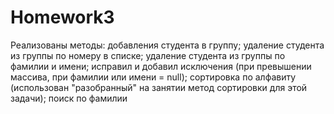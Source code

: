 # Homework3
Реализованы методы:
добавления студента в группу; 
удаление студента из группы по номеру в списке; 
удаление студента из группы по фамилии и имени; 
исправил и добавил исключения (при превышении массива, при фамилии или имени = null); 
сортировка по алфавиту (использован "разобранный" на занятии метод сортировки для этой задачи); 
поиск по фамилии
